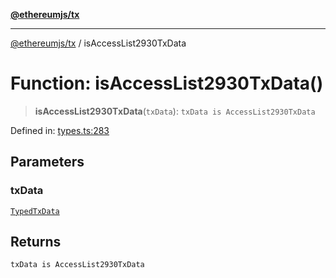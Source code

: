 [**@ethereumjs/tx**](../README.md)

***

[@ethereumjs/tx](../README.md) / isAccessList2930TxData

# Function: isAccessList2930TxData()

> **isAccessList2930TxData**(`txData`): `txData is AccessList2930TxData`

Defined in: [types.ts:283](https://github.com/Dargon789/ethereumjs-monorepo/blob/master/packages/tx/src/types.ts#L283)

## Parameters

### txData

[`TypedTxData`](../type-aliases/TypedTxData.md)

## Returns

`txData is AccessList2930TxData`
